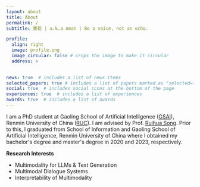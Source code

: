 ```yaml
---
layout: about
title: About
permalink: /
subtitle: 曹乾 | a.k.a Aman | Be a voice, not an echo.

profile:
  align: right
  image: profile.png
  image_circular: false # crops the image to make it circular
  address: >
    

news: true  # includes a list of news items
selected_papers: true # includes a list of papers marked as "selected={true}"
social: true  # includes social icons at the bottom of the page
experiences: true  # includes a list of experiences
awards: true  # includes a list of awards
---
```


I am a PhD student at Gaoling School of Artificial Intelligence ([GSAI](http://ai.ruc.edu.cn/)), Renmin University of China ([RUC](https://www.ruc.edu.cn/)). I am advised by Prof. [Ruihua Song](https://scholar.google.com.hk/citations?user=v5LctN8AAAAJ&hl=en). Prior to this, I graduated from School of Information and Gaoling School of Artificial Intelligence, Renmin University of China where I obtained my bachelor's degree and master's degree in 2020 and 2023, respectively.

**Research Interests**

* Multimodality for LLMs & Text Generation
* Multimodal Dialogue Systems
* Interpretability of Multimodality
